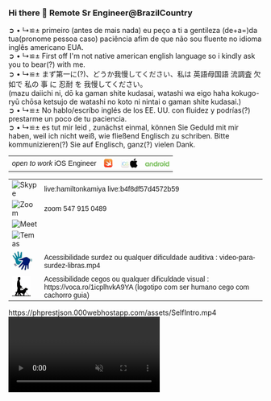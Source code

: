 ### Hi there 👋 Remote Sr Engineer@BrazilCountry

➲ • ↳≌± primeiro (antes de mais nada) eu peço a ti a gentileza (de+a=)da tua(pronome pessoa caso) paciência afim de que não sou fluente no idioma inglês americano EUA.</br>
➲ • ↳≌± First off I'm not native american english language so i kindly ask you to bear(?) with me.</br>
➲ • ↳≌± まず第一に(?)、どうか我慢してください、私は 英語母国語 流調査 欠如で 私の 事 に 忍耐 を 我慢してください。</br>
(mazu daiichi ni, dō ka gaman shite kudasai, watashi wa eigo haha kokugo-ryū chōsa ketsujo de watashi no koto ni nintai o gaman shite kudasai.)</br>
➲ • ↳≌± No hablo/escríbo inglés de los EE. UU. con fluidez y podrías(?) prestarme un poco de tu paciencia.</br>
➲ • ↳≌± es tut mir leid , zunächst einmal, können Sie Geduld mit mir haben, weil ich nicht weiß, wie fließend Englisch zu schriben. Bitte kommunizieren(?) Sie auf Englisch, ganz(?) vielen Dank.</br>

<link href="http://fonts.googleapis.com/css?family=Oxygen:400,700,300" rel="stylesheet" type="text/css" />
<table>
  <tr>
    <td style="font-family: Tahoma, sans-serif;"><em>open to work</em> iOS Engineer</td>
    <th><img src="https://raw.githubusercontent.com/enghamilton/enghamilton/main/swift-logo.png" alt="iOS" height="20" /></th>
    <th><img src="https://raw.githubusercontent.com/enghamilton/enghamilton/main/iOS.png" alt="iOS" height="20" /></th>
    <!--  <th><img src="https://raw.githubusercontent.com/enghamilton/enghamilton/main/C-NetCore3.png" alt="DotNetCore" height="20" /></th> -->
    <th><img src="https://raw.githubusercontent.com/enghamilton/enghamilton/main/android.png" alt="android" height="11" /></th>
	<!--  <th><img src="https://raw.githubusercontent.com/enghamilton/enghamilton/main/android-logo-version-001.png" alt="android" height="11" /></th>  -->
    <!--  <th><img src="https://raw.githubusercontent.com/enghamilton/enghamilton/main/java-letter-logo.png" alt="Java" height="16" /></th> -->
    <!--  <th><img src="https://raw.githubusercontent.com/enghamilton/enghamilton/main/rails.png" alt="RubyOnRails" height="25" /></th>  -->
  </tr>
</table>
<table>
  <tr>
    <!-- <img src="https://avatars.githubusercontent.com/u/31168921?v=4" alt="hamilton" width="100" height="100" /> -->
  </tr>
  <!--
  <tr>
    <td><img src="https://raw.githubusercontent.com/enghamilton/enghamilton/main/whatsapp-1.png" alt="Skype" width="25" height="25" /></td>
    <td style="font-family: Tahoma, sans-serif;">55 (11) 98181 8153</td>
  </tr>
  -->
  <tr>
    <td><img src="http://phprestjson.000webhostapp.com/assets/skype-logo.png" alt="Skype" width="25" height="25" /></td>
    <td style="font-family: Tahoma, sans-serif;">live:hamiltonkamiya  live:b4f8df57d4572b59</td>
  </tr>
  <tr>
    <td><img src="http://phprestjson.000webhostapp.com/assets/zoom-logo.png" alt="Zoom" height="25" /></td>
    <td style="font-family: Tahoma, sans-serif;">zoom 547 915 0489</td>
  </tr>
  <tr>
    <td><img src="http://phprestjson.000webhostapp.com/assets/google-meet.png" alt="Meet" height="17" /></td>
    <td style="font-family: Tahoma, sans-serif;"></td>
  </tr>
  <tr>
    <td><img src="http://phprestjson.000webhostapp.com/assets/microsoft-teams.png" alt="Temas" height="20" /></td>
    <td style="font-family: Tahoma, sans-serif;"></td>
  </tr>
  <tr>
    <td><img src="https://raw.githubusercontent.com/enghamilton/enghamilton/main/deaf-logo.png" alt="deaf-surdez-acessibilidade" height="40" /></td>
    <td style="font-family: Tahoma, sans-serif;">Acessibilidade surdez ou qualquer dificuldade auditiva : video-para-surdez-libras.mp4</td>
  </tr>
  <tr>
    <td><img src="https://raw.githubusercontent.com/enghamilton/enghamilton/main/blind.png" alt="blind-cego-acessibilidade" height="40" /></td>
    <td style="font-family: Tahoma, sans-serif;">Acessibilidade cegos ou qualquer dificuldade visual : https://voca.ro/1icplhvkA9YA (logotipo com ser humano cego com cachorro guia)</td>
  </tr>
</table>
https://phprestjson.000webhostapp.com/assets/SelfIntro.mp4
<video id="video"  height="150px" controlsList="nodownload" muted playsinline autoplay controls src="https://phprestjson.000webhostapp.com/assets/SelfIntro.mp4"></video>

<!--
**enghamilton/enghamilton** is a ✨ _special_ ✨ repository because its `README.md` (this file) appears on your GitHub profile.

Here are some ideas to get you started:

- 🔭 I’m currently working on ... RxSwift
- 🌱 I’m currently learning ... Rails MVC Postgres,Java Spring Boot MVC, C# .net core 3.0 MVC Postgres
- 👯 I’m looking to collaborate on ... No collaboration
- 🤔 I’m looking for help with ... Myself
- 💬 Ask me about ... Don ask me
- 📫 How to reach me: ... Itau 5928 07234-6
- 😄 Pronouns: ...
- ⚡ Fun fact: ... None
-->
